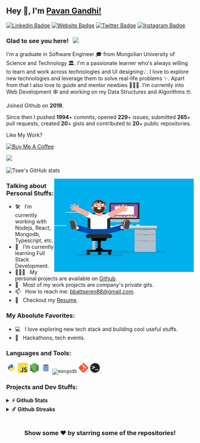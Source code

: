 ## Hey 👋, I'm [Pavan Gandhi!](https://github.com/btseee/)

[![Linkedin Badge](https://img.shields.io/badge/-LinkedIn-0e76a8?style=flat-square&logo=Linkedin&logoColor=white)](https://linkedin.com/in/btseku1125)
[![Website Badge](https://img.shields.io/badge/Website-3b5998?style=flat-square&logo=google-chrome&logoColor=white)](https://tsee.mn/)
[![Twitter Badge](https://img.shields.io/badge/-Twitter-00acee?style=flat-square&logo=Twitter&logoColor=white)](https://twitter.com/b_tseeee)
[![Instagram Badge](https://img.shields.io/badge/-Instagram-e4405f?style=flat-square&logo=Instagram&logoColor=white)](https://instagram.com/b.tseee/)

### Glad to see you here! &nbsp; ![](https://visitor-badge.glitch.me/badge?page_id=btseee&style=flat-square&color=0088cc)

I'm a graduate in Software Engineer 🎓 from Mongolian University of Science and Technology 🏛. I'm a passionate learner who's always willing to learn and work across technologies and UI designing💡. I love to explore new technologies and leverage them to solve real-life problems ✨. Apart from that I also love to guide and mentor newbies 👨🏻‍💻. I'm currently into Web Development 🕸️ and working on my Data Structures and Algorithms 🤓.

Joined Github on **2019**.

Since then I pushed **1994**+ commits, opened **229**+ issues, submitted **265**+ pull requests, created **20**+ gists and contributed to **20**+ public repositories.

Like My Work?

<a href="https://www.buymeacoffee.com/btseee" target="_blank"><img src="https://cdn.buymeacoffee.com/buttons/v2/default-yellow.png" alt="Buy Me A Coffee" height="60px" width="217px" ></a>

[![](https://gitwar.herokuapp.com/badge?username=btseee&label=Gitwar%20Profile%20Score&style=for-the-badge&color=0088cc)](https://gitwar.herokuapp.com/)

![Tsee's GitHub stats](https://github-readme-stats.vercel.app/api?username=btseee&hide=contribs,prs)

<img align="right" height="250" width="375" alt="" src="./gifs/coder.gif" />

### Talking about Personal Stuffs:

- 🛠 &nbsp; I’m currently working with Nodejs, React, <br /> Mongodb, Typescript, etc.
- 🚀 &nbsp; I’m currently learning Full Stack Development.
- 👨🏻‍💻 &nbsp; My personal projects are available on [Github](https://github.com/btseee).
- 👾 &nbsp; Most of my work projects are company's private gits.
- 📫 &nbsp; How to reach me: bbattseren88@gmail.com.
- 📝 &nbsp; Checkout my [Resume](https://github.com/btseee/btseee/blob/master/CV.pdf).

### My Absolute Favorites:

- 💻 &nbsp; I love exploring new tech stack and building cool useful stuffs.
- 🍕 &nbsp; Hackathons, tech events.

### Languages and Tools:

<code><img height="27" src="https://raw.githubusercontent.com/github/explore/80688e429a7d4ef2fca1e82350fe8e3517d3494d/topics/python/python.png" alt="python"></code>
<code><img height="27" src="https://raw.githubusercontent.com/github/explore/80688e429a7d4ef2fca1e82350fe8e3517d3494d/topics/javascript/javascript.png" alt="javascript"></code>
<code><img height="27" src="https://raw.githubusercontent.com/github/explore/80688e429a7d4ef2fca1e82350fe8e3517d3494d/topics/nodejs/nodejs.png" alt="nodejs"></code>
<code><img height="27" src="https://raw.githubusercontent.com/github/explore/80688e429a7d4ef2fca1e82350fe8e3517d3494d/topics/sql/sql.png" alt="sql"></code>
<code><img height="27" src="https://encrypted-tbn0.gstatic.com/images?q=tbn%3AANd9GcSTTzPAw-55ssm1Im594xYZ9eRQu2JylrkYLg&usqp=CAU" alt="mongodb"></code>
<code><img height="27" src="https://raw.githubusercontent.com/devicons/devicon/master/icons/git/git-original.svg" alt="git"></code>
<code><img height="27" src="https://raw.githubusercontent.com/github/explore/80688e429a7d4ef2fca1e82350fe8e3517d3494d/topics/terminal/terminal.png" alt="terminal"></code>

### Projects and Dev Stuffs:

<details>	
  <summary><b>⚡ Github Stats</b></summary>

  <br />
  <img height="180em" src="https://github-readme-stats.vercel.app/api?username=btseee&show_icons=true&hide_border=true&&count_private=true&include_all_commits=true" />
  <img height="180em" src="https://github-readme-stats.vercel.app/api/top-langs/?username=btseee&exclude_repo=KNN-Image-Classification&show_icons=true&hide_border=true&layout=compact&langs_count=8"/>
</details>

<details>	
  <summary><b>☄️ Github Streaks</b></summary>

  <br />
  <img height="180em" src="https://github-readme-streak-stats.herokuapp.com/?user=btseee&hide_border=true" />
</details>

#

<div align="center">

### Show some ❤️ by starring some of the repositories!

</div>
